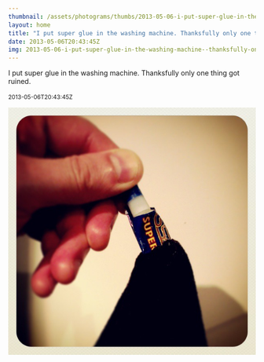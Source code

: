 ```yaml
---
thumbnail: /assets/photograms/thumbs/2013-05-06-i-put-super-glue-in-the-washing-machine--thanksfully-only-one-thing-got-ruined-.jpg
layout: home
title: "I put super glue in the washing machine. Thanksfully only one thing got ruined."
date: 2013-05-06T20:43:45Z
img: 2013-05-06-i-put-super-glue-in-the-washing-machine--thanksfully-only-one-thing-got-ruined-.jpg
---
```


I put super glue in the washing machine. Thanksfully only one thing got ruined.

<small>2013-05-06T20:43:45Z</small>

![I put super glue in the washing machine. Thanksfully only one thing got ruined.](2013-05-06-i-put-super-glue-in-the-washing-machine--thanksfully-only-one-thing-got-ruined-.jpg)
